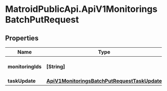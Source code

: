 # MatroidPublicApi.ApiV1MonitoringsBatchPutRequest

## Properties

Name | Type | Description | Notes
------------ | ------------- | ------------- | -------------
**monitoringIds** | **[String]** | The list of monitorings to update | 
**taskUpdate** | [**ApiV1MonitoringsBatchPutRequestTaskUpdate**](ApiV1MonitoringsBatchPutRequestTaskUpdate.md) |  | 


